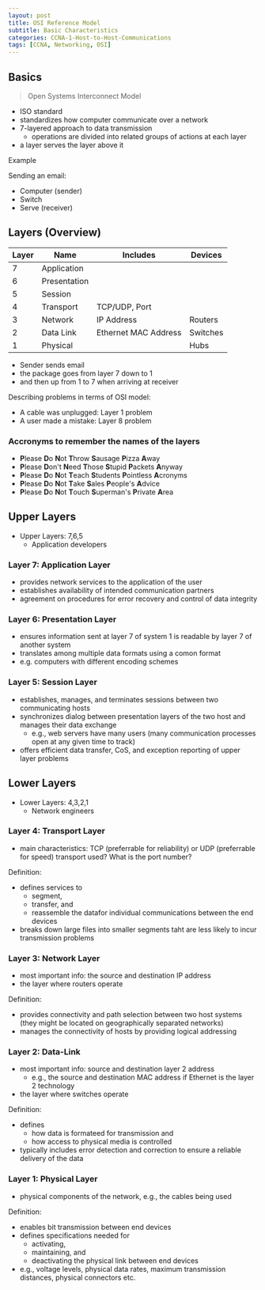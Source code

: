 ```yaml
--- 
layout: post 
title: OSI Reference Model
subtitle: Basic Characteristics
categories: CCNA-1-Host-to-Host-Communications
tags: [CCNA, Networking, OSI]
---
```


## Basics

> Open Systems Interconnect Model

- ISO standard
- standardizes how computer communicate over a network
- 7-layered approach to data transmission
    - operations are divided into related groups of actions at each layer
- a layer serves the layer above it

Example

Sending an email:

- Computer (sender)
- Switch
- Serve (receiver)

## Layers (Overview)

| Layer | Name | Includes | Devices |
| --- | --- | --- | --- |
| 7 | Application |  |  |
| 6 | Presentation |  |  |
| 5 | Session |  |  |
| 4 | Transport | TCP/UDP, Port |  |
| 3 | Network | IP Address | Routers |
| 2 | Data Link | Ethernet MAC Address | Switches |
| 1 | Physical |  | Hubs |

- Sender sends email
- the package goes from layer 7 down to 1
- and then up from 1 to 7 when arriving at receiver

Describing problems in terms of OSI model:

- A cable was unplugged: Layer 1 problem
- A user made a mistake: Layer 8 problem

### Accronyms to remember the names of the layers

- **P**lease **D**o **N**ot **T**hrow **S**ausage **P**izza **A**way
- **P**lease **D**on't **N**eed **T**hose **S**tupid **P**ackets **A**nyway
- **P**lease **D**o **N**ot **T**each **S**tudents **P**ointless **A**cronyms
- **P**lease **D**o **N**ot **T**ake **S**ales **P**eople's **A**dvice
- **P**lease **D**o **N**ot **T**ouch **S**uperman's **P**rivate **A**rea

## Upper Layers

- Upper Layers: 7,6,5
    - Application developers

### Layer 7: Application Layer

- provides network services to the application of the user
- establishes availability of intended communication partners
- agreement on procedures for error recovery and control of data integrity

### Layer 6: Presentation Layer

- ensures information sent at layer 7 of system 1 is readable by layer 7 of another system
- translates among multiple data formats using a comon format
- e.g. computers with different encoding schemes

### Layer 5: Session Layer

- establishes, manages, and terminates sessions between two communicating hosts
- synchronizes dialog between presentation layers of the two host and manages their data exchange
    - e.g., web servers have many users (many communication processes open at any given time to track)
- offers efficient data transfer, CoS, and exception reporting of upper layer problems

## Lower Layers

- Lower Layers: 4,3,2,1
    - Network engineers

### Layer 4: Transport Layer

- main characteristics: TCP (preferrable for reliability) or UDP (preferrable for speed) transport used? What is the port number?

Definition:
- defines services to
    - segment,
    - transfer, and
    - reassemble the datafor individual communications between the end devices
- breaks down large files into smaller segments taht are less likely to incur transmission problems

### Layer 3: Network Layer

- most important info: the source and destination IP address
- the layer where routers operate

Definition:
- provides connectivity and path selection between two host systems (they might be located on geographically separated networks)
- manages the connectivity of hosts by providing logical addressing

### Layer 2: Data-Link

- most important info: source and destination layer 2 address
    - e.g., the source and destination MAC address if Ethernet is the layer 2 technology
- the layer where switches operate

Definition:
- defines
    - how data is formateed for transmission and
    - how access to physical media is controlled
- typically includes error detection and correction to ensure a reliable delivery of the data

### Layer 1: Physical Layer

- physical components of the network, e.g., the cables being used

Definition:
- enables bit transmission between end devices
- defines specifications needed for 
    - activating, 
    - maintaining, and 
    - deactivating the physical link between end devices
- e.g., voltage levels, physical data rates, maximum transmission distances, physical connectors etc.
